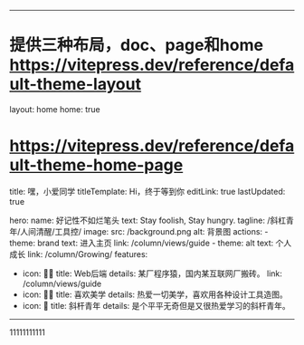 [//]: # (# 首页标题1)

[//]: # (1111111)

[//]: # ()
[//]: # (## 首页标题2)

[//]: # (22222222)

[//]: # (22222222)

[//]: # ()
[//]: # (### 首页标题3)

[//]: # (3333333)

[//]: # (3333333)

[//]: # (3333333)

[//]: # ()
[//]: # (### 首页标题)

[//]: # (4444444)

[//]: # (4444444)

[//]: # (4444444)

[//]: # (4444444)

[//]: # ()
[//]: # (#### 首页标题5)

[//]: # (555555)

[//]: # (555555)

[//]: # (555555)

[//]: # (555555)

[//]: # (555555)

[//]: # ()
[//]: # (##### 文首页标题6)

[//]: # (666666)

[//]: # (666666)

[//]: # (666666)

[//]: # (666666)

[//]: # (666666)

[//]: # (666666)

[//]: # ()
[//]: # (# hello demo 首页主页面2)

[//]: # ()
[//]: # ([//]: # &#40;![首页md文档中的demo图片]&#40;/img/2025-01-05_17-56-54-16.png&#41;&#41;)
[//]: # (![Image]&#40;/assets/img/2.png&#41;)


---
# 提供三种布局，doc、page和home https://vitepress.dev/reference/default-theme-layout
layout: home
home: true

# https://vitepress.dev/reference/default-theme-home-page
title: 嘿，小爱同学
titleTemplate: Hi，终于等到你
editLink: true
lastUpdated: true

hero:
    name: 好记性不如烂笔头
    text: Stay foolish, Stay hungry.
    tagline: /斜杠青年/人间清醒/工具控/
    image:
        src: /background.png
        alt: 背景图
    actions:
    - theme: brand
      text: 进入主页
      link: /column/views/guide
    - theme: alt
      text: 个人成长
      link: /column/Growing/
features:
  - icon: 🤹‍♀️
    title: Web后端
    details: 某厂程序猿，国内某互联网厂搬砖。
    link: /column/views/guide
  - icon: 👩‍🎨‍
    title: 喜欢美学
    details: 热爱一切美学，喜欢用各种设计工具造图。
  - icon: 🧩
    title: 斜杆青年
    details: 是个平平无奇但是又很热爱学习的斜杆青年。
---



11111111111

